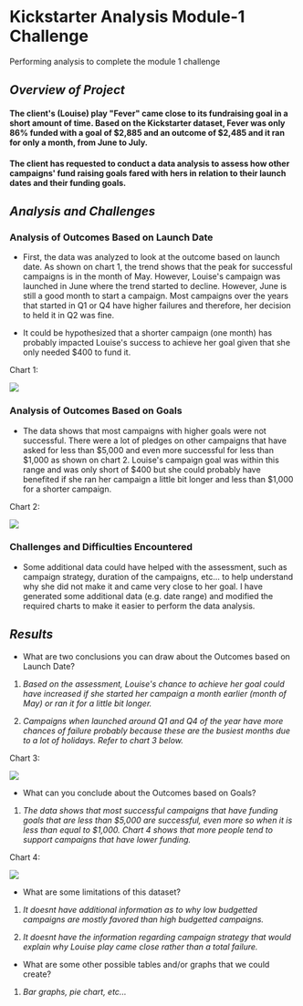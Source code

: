 # Kickstarter Analysis Module-1 Challenge
Performing analysis to complete the module 1 challenge 

## *Overview of Project*

#### The client's (Louise) play "Fever" came close to its fundraising goal in a short amount of time. Based on the Kickstarter dataset, Fever was only 86% funded with a goal of $2,885 and an outcome of $2,485 and it ran for only a month, from June to July. 

#### The client has requested to conduct a data analysis to assess how other campaigns' fund raising goals fared with hers in relation to their launch dates and their funding goals.  

## *Analysis and Challenges*

### Analysis of Outcomes Based on Launch Date

- First, the data was analyzed to look at the outcome based on launch date. As shown on chart 1, the trend shows that the peak for successful campaigns is in the month of May. However, Louise's campaign was launched in June where the trend started to decline. However, June is still a good month to start a campaign. Most campaigns over the years that started in Q1 or Q4 have higher failures and therefore, her decision to held it in Q2 was fine. 

- It could be hypothesized that a shorter campaign (one month) has probably impacted Louise's success to achieve her goal given that she only needed $400 to fund it. 

Chart 1:

![](./Resources/Theater_Outcomes_vs_Launch.png)

### Analysis of Outcomes Based on Goals

- The data shows that most campaigns with higher goals were not successful. There were a lot of pledges on other campaigns that have asked for less than $5,000 and even more successful for less than $1,000 as shown on chart 2. Louise's campaign goal was within this range and was only short of $400 but she could probably have benefited if she ran her campaign a little bit longer and less than $1,000 for a shorter campaign.  

Chart 2:

![](./Resources/Outcomes_vs_Goals.png)

### Challenges and Difficulties Encountered

- Some additional data could have helped with the assessment, such as campaign strategy, duration of the campaigns, etc... to help understand why she did not make it and came very close to her goal. I have generated some additional data (e.g. date range) and modified the required charts to make it easier to perform the data analysis.   

## *Results*

- What are two conclusions you can draw about the Outcomes based on Launch Date?

1. *Based on the assessment, Louise's chance to achieve her goal could have increased if she started her campaign a month earlier (month of May) or ran it for a little bit longer.*

2. *Campaigns when launched around Q1 and Q4 of the year have more chances of failure probably because these are the busiest months due to a lot of holidays. Refer to chart 3 below.*

Chart 3:

![](./Resources/Modified%20Theater%20Outcomes%20Based%20on%20Launch%20Dates.png)

- What can you conclude about the Outcomes based on Goals?

1. *The data shows that most successful campaigns that have funding goals that are less than $5,000 are successful, even more so when it is less than equal to $1,000. Chart 4 shows that more people tend to support campaigns that have lower funding.*  

Chart 4:

![](./Resources/Modified%20Outcomes%20Based%20on%20Goal%20Chart.png)

- What are some limitations of this dataset?

1. *It doesnt have additional information as to why low budgetted campaigns are mostly favored than high budgetted campaigns.*

2. *It doesnt have the information regarding campaign strategy that would explain why Louise play came close rather than a total failure.*

- What are some other possible tables and/or graphs that we could create?

1. *Bar graphs, pie chart, etc...*
